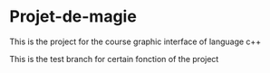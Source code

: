 # Projet-de-magie
 This is the project for the course graphic interface of language c++ 

This is the test branch for certain fonction of the project
